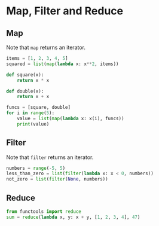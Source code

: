 # Map, Filter and Reduce

## Map

Note that `map` returns an iterator.

```Python
items = [1, 2, 3, 4, 5]
squared = list(map(lambda x: x**2, items))

def square(x):
    return x * x

def double(x):
    return x + x

funcs = [square, double]
for i in range(5):
    value = list(map(lambda x: x(i), funcs))
    print(value)
```

## Filter

Note that `filter` returns an iterator.

```Python
numbers = range(-5, 5)
less_than_zero = list(filter(lambda x: x < 0, numbers))
not_zero = list(filter(None, numbers))
```

## Reduce

```Python
from functools import reduce
sum = reduce(lambda x, y: x + y, [1, 2, 3, 4], 47)
```
